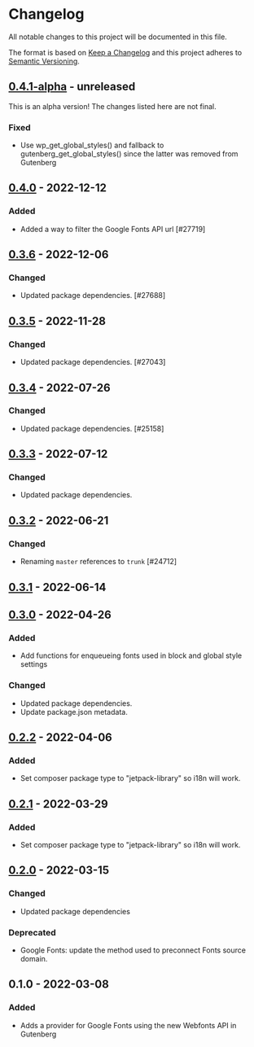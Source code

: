# Changelog

All notable changes to this project will be documented in this file.

The format is based on [Keep a Changelog](https://keepachangelog.com/en/1.0.0/)
and this project adheres to [Semantic Versioning](https://semver.org/spec/v2.0.0.html).

## [0.4.1-alpha] - unreleased

This is an alpha version! The changes listed here are not final.

### Fixed
- Use wp_get_global_styles() and fallback to gutenberg_get_global_styles() since the latter was removed from Gutenberg

## [0.4.0] - 2022-12-12
### Added
- Added a way to filter the Google Fonts API url [#27719]

## [0.3.6] - 2022-12-06
### Changed
- Updated package dependencies. [#27688]

## [0.3.5] - 2022-11-28
### Changed
- Updated package dependencies. [#27043]

## [0.3.4] - 2022-07-26
### Changed
- Updated package dependencies. [#25158]

## [0.3.3] - 2022-07-12
### Changed
- Updated package dependencies.

## [0.3.2] - 2022-06-21
### Changed
- Renaming `master` references to `trunk` [#24712]

## [0.3.1] - 2022-06-14

## [0.3.0] - 2022-04-26
### Added
- Add functions for enqueueing fonts used in block and global style settings

### Changed
- Updated package dependencies.
- Update package.json metadata.

## [0.2.2] - 2022-04-06
### Added
- Set composer package type to "jetpack-library" so i18n will work.

## [0.2.1] - 2022-03-29
### Added
- Set composer package type to "jetpack-library" so i18n will work.

## [0.2.0] - 2022-03-15
### Changed
- Updated package dependencies

### Deprecated
- Google Fonts: update the method used to preconnect Fonts source domain.

## 0.1.0 - 2022-03-08
### Added
- Adds a provider for Google Fonts using the new Webfonts API in Gutenberg

[0.4.1-alpha]: https://github.com/Automattic/jetpack-google-fonts-provider/compare/v0.4.0...v0.4.1-alpha
[0.4.0]: https://github.com/Automattic/jetpack-google-fonts-provider/compare/v0.3.6...v0.4.0
[0.3.6]: https://github.com/Automattic/jetpack-google-fonts-provider/compare/v0.3.5...v0.3.6
[0.3.5]: https://github.com/Automattic/jetpack-google-fonts-provider/compare/v0.3.4...v0.3.5
[0.3.4]: https://github.com/Automattic/jetpack-google-fonts-provider/compare/v0.3.3...v0.3.4
[0.3.3]: https://github.com/Automattic/jetpack-google-fonts-provider/compare/v0.3.2...v0.3.3
[0.3.2]: https://github.com/Automattic/jetpack-google-fonts-provider/compare/v0.3.1...v0.3.2
[0.3.1]: https://github.com/Automattic/jetpack-google-fonts-provider/compare/v0.3.0...v0.3.1
[0.3.0]: https://github.com/Automattic/jetpack-google-fonts-provider/compare/v0.2.2...v0.3.0
[0.2.2]: https://github.com/Automattic/jetpack-google-fonts-provider/compare/v0.2.1...v0.2.2
[0.2.1]: https://github.com/Automattic/jetpack-google-fonts-provider/compare/v0.2.0...v0.2.1
[0.2.0]: https://github.com/Automattic/jetpack-google-fonts-provider/compare/v0.1.0...v0.2.0
